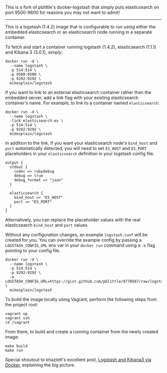 This is a fork of pblittle's docker-logstash that simply puts elasticsearch on port 9500-9600 for reasons you may not want to admit!

--------
This is a logstash (1.4.2) image that is configurable to run using either the embedded elasticsearch or an elasticsearch node running in a separate container.

To fetch and start a container running logstash (1.4.2), elasticsearch (1.1.1) and Kibana 3 (3.0.1), simply:

	docker run -d \
	  --name logstash \
	  -p 514:514 \
	  -p 9500:9500 \
	  -p 9292:9292 \
	  mikesplain/logstash

If you want to link to an external elasticsearch container rather than the embedded server, add a link flag with your existing elasticsearch container's name. For example, to link to a container named `elasticsearch`:

	docker run -d \
	  --name logstash \
	  -link elasticsearch:es \
	  -p 514:514 \
	  -p 9292:9292 \
	  mikesplain/logstash

In addition to the link, if you want your elasticsearch node's `bind_host` and `port` automatically detected, you will need to set `ES_HOST` and `ES_PORT` placeholders in your `elasticsearch` definition in your logstash config file.

	output {
	  stdout {
	    codec => rubydebug
	    debug => true
	    debug_format => "json"
	  }

	  elasticsearch {
	    bind_host => "ES_HOST"
	    port => "ES_PORT"
	  }
	}

Alternatively, you can replace the placeholder values with the real elasticsearch `bind_host` and `port` values.

Without any configuration changes, an example `logstash.conf` will be created for you. You can override the example config by passing a `LOGSTASH_CONFIG_URL` env var in your `docker run` command using a `-e` flag pointing to your config file.

    docker run -d \
      --name logstash \
	  -p 514:514 \
	  -p 9292:9292 \
	  -e LOGSTASH_CONFIG_URL=https://gist.github.com/pblittle/8778567/raw/logstash.conf \
	  mikesplain/logstash

To build the image locally using Vagrant, perform the following steps from the project root:

    vagrant up
    vagrant ssh
    cd /vagrant

From there, to build and create a running container from the newly created image:

    make build
    make run

Special shoutout to ehazlett's excellent post, [Logstash and Kibana3 via Docker][1], explaining the big picture.

  [1]: http://ehazlett.github.io/applications/2013/08/28/logstash-kibana/
